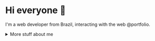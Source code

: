 # Hi everyone :wave:

I'm a web developer from Brazil, interacting with the web @portfolio.

<details>
<summary>
  More stuff about me
</summary>

## Quick overview


#### GitHub stats 

  <img align="center" src="https://github-readme-stats.anuraghazra1.vercel.app/api?username=ThiagoJoseSousa&show_icons=true&line_height=27&include_all_commits=true" alt="My github stats" />

### What I do

I specialize in creating websites, and I prioritize writing clean code
in my projects. As a practice, I avoid using third-party libraries in 
my study cases. Web development is my passion, and I believe that utilizing
the tools and resources that people have spent so much effort creating is 
truly amazing.

## My skills 📜

### Web technologies

- Firebase
- React
- JavaScript
- HTML5, CSS3
- SCSS
- NodeJS
- NPM
- Git

### Productivity utilities

- Advanced Excel and VBA
- Word

### Languages 🌐

| Language      | Proficiency                                                               |
| ------------- | ------------------------------------------------------------------------- |
| English       | C2 ([DET])                                                                 |
| Portuguese    | Native language                                                           |
| Spanish       | B1                                                                        |
| Mandarin      | HSK1                                                                      |

## What I'm currently learning 📚

- Cleaner and advanced CSS
- SCSS functions
- React hooks

</details>

